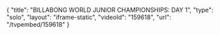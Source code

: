 {
    "title": "BILLABONG WORLD JUNIOR CHAMPIONSHIPS: DAY 1",
    "type": "solo",
    "layout": "iframe-static",
    "videoId": "159618",
    "url": "\/tvpembed\/159618"
}